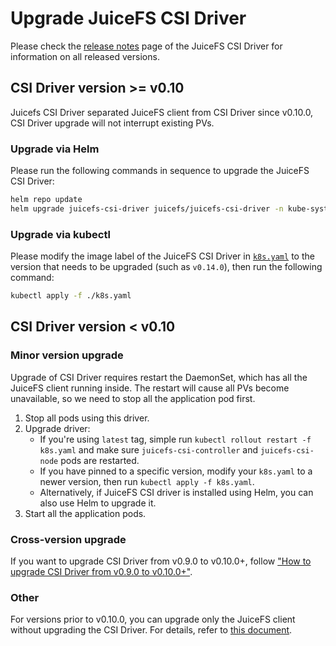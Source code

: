# Upgrade JuiceFS CSI Driver

Please check the [release notes](https://github.com/juicedata/juicefs-csi-driver/releases) page of the JuiceFS CSI Driver for information on all released versions.

## CSI Driver version >= v0.10

Juicefs CSI Driver separated JuiceFS client from CSI Driver since v0.10.0, CSI Driver upgrade will not interrupt existing PVs.

### Upgrade via Helm

Please run the following commands in sequence to upgrade the JuiceFS CSI Driver:

```bash
helm repo update
helm upgrade juicefs-csi-driver juicefs/juicefs-csi-driver -n kube-system -f ./values.yaml
```

### Upgrade via kubectl

Please modify the image label of the JuiceFS CSI Driver in [`k8s.yaml`](https://github.com/juicedata/juicefs-csi-driver/blob/master/deploy/k8s.yaml) to the version that needs to be upgraded (such as `v0.14.0`), then run the following command:

```sh
kubectl apply -f ./k8s.yaml
```

## CSI Driver version < v0.10

### Minor version upgrade

Upgrade of CSI Driver requires restart the DaemonSet, which has all the JuiceFS client running inside. The restart will
cause all PVs become unavailable, so we need to stop all the application pod first.

1. Stop all pods using this driver.
2. Upgrade driver:
    * If you're using `latest` tag, simple run `kubectl rollout restart -f k8s.yaml` and make
      sure `juicefs-csi-controller` and `juicefs-csi-node` pods are restarted.
    * If you have pinned to a specific version, modify your `k8s.yaml` to a newer version, then
      run `kubectl apply -f k8s.yaml`.
    * Alternatively, if JuiceFS CSI driver is installed using Helm, you can also use Helm to upgrade it.
3. Start all the application pods.

### Cross-version upgrade

If you want to upgrade CSI Driver from v0.9.0 to v0.10.0+, follow ["How to upgrade CSI Driver from v0.9.0 to v0.10.0+"](upgrade-csi-driver-from-0.9-to-0.10.md).

### Other

For versions prior to v0.10.0, you can upgrade only the JuiceFS client without upgrading the CSI Driver. For details, refer to [this document](upgrade-juicefs.md).
